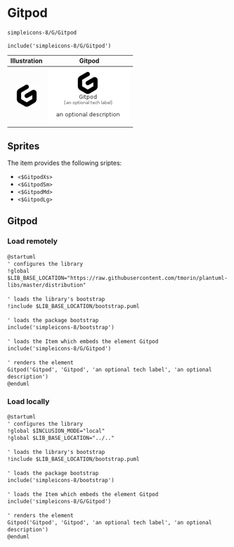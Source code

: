 # Gitpod


```text
simpleicons-8/G/Gitpod
```

```text
include('simpleicons-8/G/Gitpod')
```



| Illustration | Gitpod |
| :---: | :---: |
| ![illustration for Illustration](../../simpleicons-8/G/Gitpod.png) | ![illustration for Gitpod](../../simpleicons-8/G/Gitpod.Local.png) |



## Sprites
The item provides the following sriptes:

- `<$GitpodXs>`
- `<$GitpodSm>`
- `<$GitpodMd>`
- `<$GitpodLg>`





## Gitpod

### Load remotely
```plantuml
@startuml
' configures the library
!global $LIB_BASE_LOCATION="https://raw.githubusercontent.com/tmorin/plantuml-libs/master/distribution"

' loads the library's bootstrap
!include $LIB_BASE_LOCATION/bootstrap.puml

' loads the package bootstrap
include('simpleicons-8/bootstrap')

' loads the Item which embeds the element Gitpod
include('simpleicons-8/G/Gitpod')

' renders the element
Gitpod('Gitpod', 'Gitpod', 'an optional tech label', 'an optional description')
@enduml
```

### Load locally
```plantuml
@startuml
' configures the library
!global $INCLUSION_MODE="local"
!global $LIB_BASE_LOCATION="../.."

' loads the library's bootstrap
!include $LIB_BASE_LOCATION/bootstrap.puml

' loads the package bootstrap
include('simpleicons-8/bootstrap')

' loads the Item which embeds the element Gitpod
include('simpleicons-8/G/Gitpod')

' renders the element
Gitpod('Gitpod', 'Gitpod', 'an optional tech label', 'an optional description')
@enduml
```

